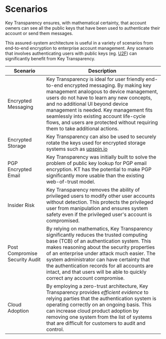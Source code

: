 # Scenarios

Key Transparency ensures, with mathematical certainty, that account owners can
see all the public keys that have been used to authenticate their account or send them messages.

This assured-system architecture is useful in a variety of scenarios from end-to-end encryption to enterprise account management.
Any scenario that involves authenticating users with public keys
(eg. [U2F](https://en.wikipedia.org/wiki/Universal_2nd_Factor))
can significantly benefit from Key Transparency.

|  **Scenario** |  **Description** |
|---------------|------------------|
| Encrypted Messaging | Key Transparency is ideal for user friendly end-to-end encrypted messaging.  By making key management analogous to device management, users do not have to learn any new concepts, and no additional UI beyond device management is needed. Key management fits seamlessly into existing account life-cycle flows, and users are protected without requiring them to take additional actions. |
| Encrypted Storage  | Key Transparency can also be used to securely rotate the keys used for encrypted storage systems such as [upspin.io](https://upspin.io) |
| PGP Encrypted Email | Key Transparency was initially built to solve the problem of public key lookup for PGP email encryption. KT has the potential to make PGP significantly more usable than the existing web-of-trust model. |
| Insider Risk        | Key Transparency removes the ability of privileged users to modify other user accounts without detection.  This protects the privileged user from manipulation and ensures system safety even if the privileged user's account is compromised. |
| Post Compromise Security Audit | By relying on mathematics, Key Transparency significantly reduces the trusted computing base (TCB) of an authentication system.  This makes reasoning about the security properties of an enterprise under attack much easier.  The system administrator can have certainty that the authentication records for all accounts are intact, and that users will be able to quickly correct any account compromise. |
| Cloud Adoption      | By employing a zero-trust architecture, Key Transparency provides *efficient evidence* to relying parties that the authentication system is operating correctly on an ongoing basis.  This can increase cloud product adoption by removing one system from the list of systems that are difficult for customers to audit and control. |
